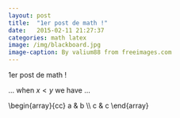 ```yaml
---
layout: post
title:  "1er post de math !"
date:   2015-02-11 21:27:37
categories: math latex
image: /img/blackboard.jpg
image-caption: By valium88 from freeimages.com
---
```


1er post de math !

... when $x \lt y$ we have ...

\\begin{array}{cc}
  a & b \\\\
  c & c
\\end{array}
